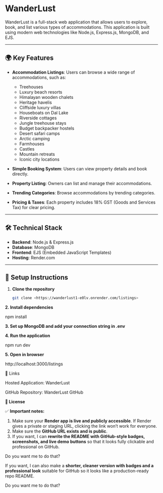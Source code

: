 # WanderLust

WanderLust is a full-stack web application that allows users to explore, book, and list various types of accommodations. This application is built using modern web technologies like Node.js, Express.js, MongoDB, and EJS.

---

## 🌍 Key Features

- **Accommodation Listings**: Users can browse a wide range of accommodations, such as:
  - Treehouses
  - Luxury beach resorts
  - Himalayan wooden chalets
  - Heritage havelis
  - Cliffside luxury villas
  - Houseboats on Dal Lake
  - Riverside cottages
  - Jungle treehouse stays
  - Budget backpacker hostels
  - Desert safari camps
  - Arctic camping
  - Farmhouses
  - Castles
  - Mountain retreats
  - Iconic city locations

- **Simple Booking System**: Users can view property details and book directly.

- **Property Listing**: Owners can list and manage their accommodations.

- **Trending Categories**: Browse accommodations by trending categories.

- **Pricing & Taxes**: Each property includes 18% GST (Goods and Services Tax) for clear pricing.

---

## 🛠️ Technical Stack

- **Backend**: Node.js & Express.js
- **Database**: MongoDB
- **Frontend**: EJS (Embedded JavaScript Templates)
- **Hosting**: Render.com

---

## 🚀 Setup Instructions

1. **Clone the repository**
   ```bash
   git clone <https://wanderlust1-e0lv.onrender.com/listings>

**2. Install dependencies**

npm install


**3. Set up MongoDB and add your connection string in .env**

**4. Run the application**

npm run dev


**5. Open in browser**

http://localhost:3000/listings

🔗 Links

Hosted Application: WanderLust

GitHub Repository: WanderLust GitHub

**📄 License**

✅ **Important notes:**
1. Make sure your **Render app is live and publicly accessible**. If Render gives a private or staging URL, clicking the link won’t work for everyone.
2. Make sure the **GitHub URL exists and is public**.  
3. If you want, I can **rewrite the README with GitHub-style badges, screenshots, and live demo buttons** so that it looks fully clickable and professional on GitHub.  

Do you want me to do that?



If you want, I can also make a **shorter, cleaner version with badges and a professional look** suitable for GitHub so it looks like a production-ready repo README.  

Do you want me to do that?
